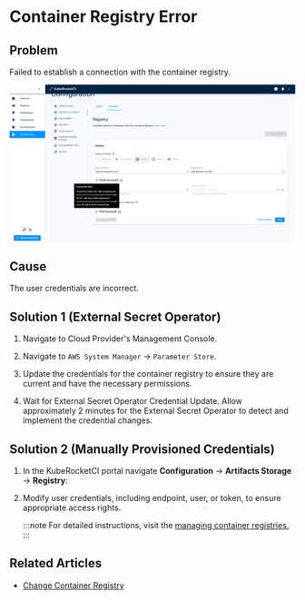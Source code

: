 # Container Registry Error

## Problem

Failed to establish a connection with the container registry.

![Container registry issue](../../assets/operator-guide/troubleshooting/registry_issue.png "Container registry issue")

## Cause

The user credentials are incorrect.

## Solution 1 (External Secret Operator)

1. Navigate to Cloud Provider's Management Console.

2. Navigate to `AWS System Manager` -> `Parameter Store`.

3. Update the credentials for the container registry to ensure they are current and have the necessary permissions.

4. Wait for External Secret Operator Credential Update. Allow approximately 2 minutes for the External Secret Operator to detect and implement the credential changes.

## Solution 2 (Manually Provisioned Credentials)

1. In the KubeRocketCI portal navigate **Configuration** -> **Artifacts Storage** -> **Registry**:

2. Modify user credentials, including endpoint, user, or token, to ensure appropriate access rights.

    :::note
      For detailed instructions, visit the [managing container registries.](../../user-guide/manage-container-registries)
    :::

## Related Articles

* [Change Container Registry](../../user-guide/change-container-registry.md)
